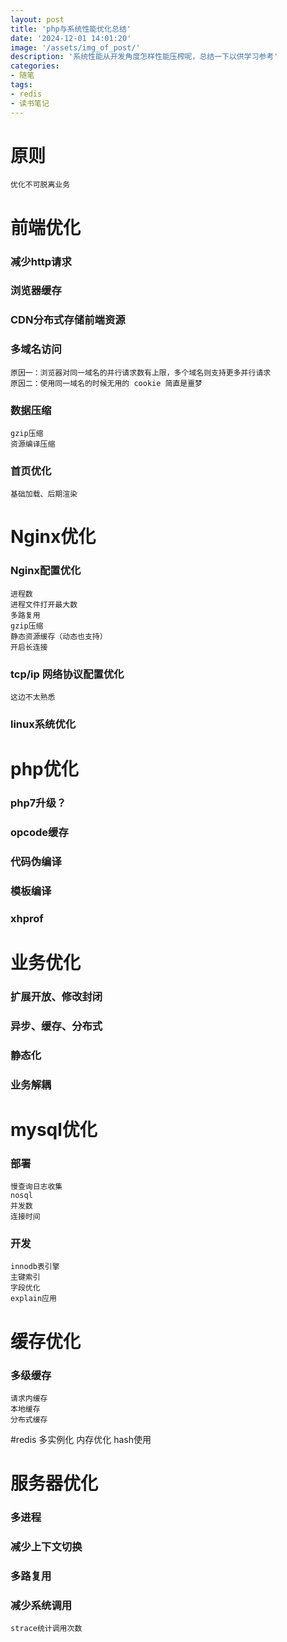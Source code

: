 ```yaml
---
layout: post
title: 'php与系统性能优化总结'
date: '2024-12-01 14:01:20'
image: '/assets/img_of_post/'
description: '系统性能从开发角度怎样性能压榨呢，总结一下以供学习参考'
categories:
- 随笔
tags:
- redis
- 读书笔记
---
```


 
 


# 原则
    优化不可脱离业务

# 前端优化

### 减少http请求
### 浏览器缓存
### CDN分布式存储前端资源
### 多域名访问
    原因一：浏览器对同一域名的并行请求数有上限，多个域名则支持更多并行请求
    原因二：使用同一域名的时候无用的 cookie 简直是噩梦
    
### 数据压缩 
    gzip压缩
    资源编译压缩
    
### 首页优化
    基础加载、后期渲染

# Nginx优化
 
### Nginx配置优化
    进程数
    进程文件打开最大数
    多路复用
    gzip压缩
    静态资源缓存（动态也支持）
    开启长连接
    
### tcp/ip 网络协议配置优化
    这边不太熟悉
    
### linux系统优化

# php优化

### php7升级？
### opcode缓存
### 代码伪编译
### 模板编译
### xhprof

# 业务优化

### 扩展开放、修改封闭
### 异步、缓存、分布式
### 静态化
### 业务解耦


# mysql优化

### 部署
    慢查询日志收集
    nosql
    并发数
    连接时间

### 开发
    innodb表引擎
    主键索引
    字段优化
    explain应用

# 缓存优化

### 多级缓存
    请求内缓存
    本地缓存
    分布式缓存
    
#redis
    多实例化
    内存优化
    hash使用

# 服务器优化

### 多进程
### 减少上下文切换
### 多路复用
### 减少系统调用
    strace统计调用次数
